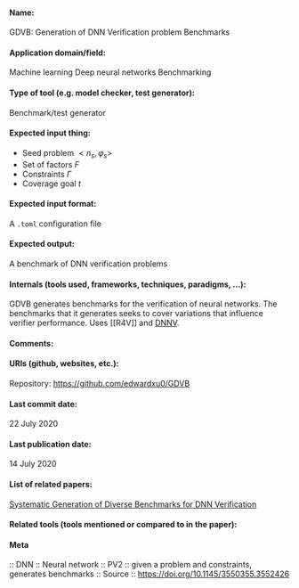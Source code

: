 #### Name:
GDVB: Generation of DNN Verification problem Benchmarks

#### Application domain/field:
Machine learning
Deep neural networks
Benchmarking

#### Type of tool (e.g. model checker, test generator):
Benchmark/test generator

#### Expected input thing:
- Seed problem $<n_s, \varphi_s>$
- Set of factors $F$
- Constraints $\Gamma$
- Coverage goal $t$

#### Expected input format:
A `.toml` configuration file

#### Expected output:
A benchmark of DNN verification problems

#### Internals (tools used, frameworks, techniques, paradigms, ...):
GDVB generates benchmarks for the verification of neural networks. The benchmarks that it generates seeks to cover variations that influence verifier performance.
Uses [[R4V]] and [DNNV](DNNV.md). 

#### Comments:

#### URIs (github, websites, etc.):
Repository: https://github.com/edwardxu0/GDVB

#### Last commit date:
22 July 2020

#### Last publication date:
14 July 2020

#### List of related papers:
[Systematic Generation of Diverse Benchmarks for DNN Verification](https://doi.org/10.1007/978-3-030-53288-8_5)

#### Related tools (tools mentioned or compared to in the paper):

#### Meta
:: DNN
:: Neural network
:: PV2 :: given a problem and constraints, generates benchmarks
:: Source :: https://doi.org/10.1145/3550355.3552426
